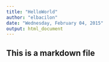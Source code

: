 ```yaml
---
title: "HelloWorld"
author: "elbacilon"
date: "Wednesday, February 04, 2015"
output: html_document
---
```


## This is a markdown file